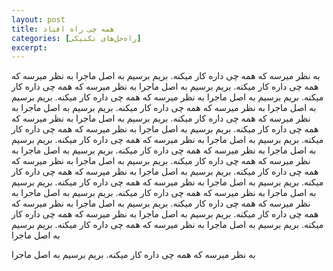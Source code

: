 ```yaml
---
layout: post
title: همه چی راه افتاد
categories: [راه‌حل‌های تکنیکی]
excerpt:
---
```


به نظر میرسه که همه چی داره کار میکنه. بریم برسیم به اصل ماجرا
به نظر میرسه که همه چی داره کار میکنه. بریم برسیم به اصل ماجرا
به نظر میرسه که همه چی داره کار میکنه. بریم برسیم به اصل ماجرا
به نظر میرسه که همه چی داره کار میکنه. بریم برسیم به اصل ماجرا
به نظر میرسه که همه چی داره کار میکنه. بریم برسیم به اصل ماجرا
به نظر میرسه که همه چی داره کار میکنه. بریم برسیم به اصل ماجرا
به نظر میرسه که همه چی داره کار میکنه. بریم برسیم به اصل ماجرا
به نظر میرسه که همه چی داره کار میکنه. بریم برسیم به اصل ماجرا
به نظر میرسه که همه چی داره کار میکنه. بریم برسیم به اصل ماجرا
به نظر میرسه که همه چی داره کار میکنه. بریم برسیم به اصل ماجرا
به نظر میرسه که همه چی داره کار میکنه. بریم برسیم به اصل ماجرا
به نظر میرسه که همه چی داره کار میکنه. بریم برسیم به اصل ماجرا
به نظر میرسه که همه چی داره کار میکنه. بریم برسیم به اصل ماجرا
به نظر میرسه که همه چی داره کار میکنه. بریم برسیم به اصل ماجرا
به نظر میرسه که همه چی داره کار میکنه. بریم برسیم به اصل ماجرا
به نظر میرسه که همه چی داره کار میکنه. بریم برسیم به اصل ماجرا
به نظر میرسه که همه چی داره کار میکنه. بریم برسیم به اصل ماجرا
به نظر میرسه که همه چی داره کار میکنه. بریم برسیم به اصل ماجرا
به نظر میرسه که همه چی داره کار میکنه. بریم برسیم به اصل ماجرا

به نظر میرسه که همه چی داره کار میکنه. بریم برسیم به اصل ماجرا
